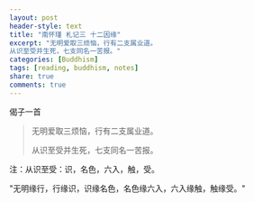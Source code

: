 ```yaml
---
layout: post
header-style: text
title: "南怀瑾 札记三 十二因缘"
excerpt: "无明爱取三烦恼，行有二支属业道。
从识至受并生死，七支同名一苦报。"
categories: [Buddhism]
tags: [reading, buddhism, notes]
share: true
comments: true
---
```


偈子一首

> 无明爱取三烦恼，行有二支属业道。
>
> 从识至受并生死，七支同名一苦报。

注：从识至受：识，名色，六入，触，受。

"无明缘行，行缘识，识缘名色，名色缘六入，六入缘触，触缘受。"

